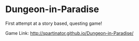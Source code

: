 # Dungeon-in-Paradise
First attempt at a story based, questing game!

Game Link: http://spartinator.github.io/Dungeon-in-Paradise/


